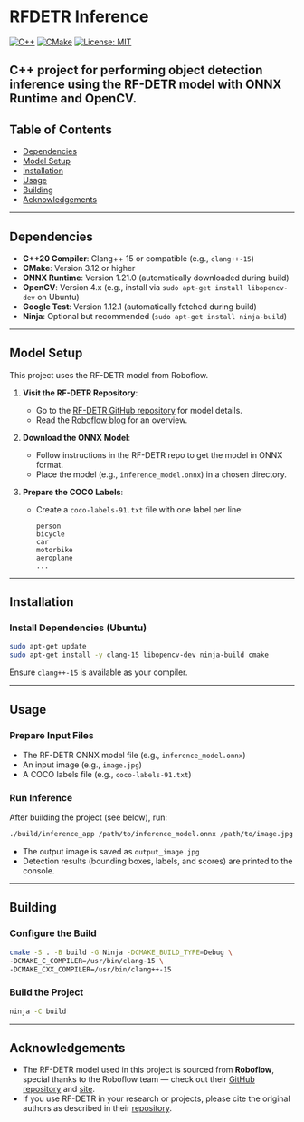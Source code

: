 # RFDETR Inference

[![C++](https://img.shields.io/badge/language-C++20-blue.svg)](https://en.cppreference.com/w/cpp)
[![CMake](https://img.shields.io/badge/build%20system-CMake-blue.svg)](https://cmake.org/)
[![License: MIT](https://img.shields.io/badge/license-MIT-green.svg)](LICENSE)

C++ project for performing object detection inference using the RF-DETR model with ONNX Runtime and OpenCV. 
---

## Table of Contents
- [Dependencies](#dependencies)
- [Model Setup](#model-setup)
- [Installation](#installation)
- [Usage](#usage)
- [Building](#building)
- [Acknowledgements](#acknowledgements)

---

## Dependencies

- **C++20 Compiler**: Clang++ 15 or compatible (e.g., `clang++-15`)
- **CMake**: Version 3.12 or higher
- **ONNX Runtime**: Version 1.21.0 (automatically downloaded during build)
- **OpenCV**: Version 4.x (e.g., install via `sudo apt-get install libopencv-dev` on Ubuntu)
- **Google Test**: Version 1.12.1 (automatically fetched during build)
- **Ninja**: Optional but recommended (`sudo apt-get install ninja-build`)

---

## Model Setup

This project uses the RF-DETR model from Roboflow.

1. **Visit the RF-DETR Repository**:
   - Go to the [RF-DETR GitHub repository](https://github.com/roboflow/rf-detr) for model details.
   - Read the [Roboflow blog](https://blog.roboflow.com/rf-detr/) for an overview.

2. **Download the ONNX Model**:
   - Follow instructions in the RF-DETR repo to get the model in ONNX format.
   - Place the model (e.g., `inference_model.onnx`) in a chosen directory.

3. **Prepare the COCO Labels**:
   - Create a `coco-labels-91.txt` file with one label per line:
     ```
     person
     bicycle
     car
     motorbike
     aeroplane
     ...
     ```

---

## Installation

### Install Dependencies (Ubuntu)

```bash
sudo apt-get update
sudo apt-get install -y clang-15 libopencv-dev ninja-build cmake
```

Ensure `clang++-15` is available as your compiler.

---

## Usage

### Prepare Input Files

- The RF-DETR ONNX model file (e.g., `inference_model.onnx`)
- An input image (e.g., `image.jpg`)
- A COCO labels file (e.g., `coco-labels-91.txt`)

### Run Inference

After building the project (see below), run:

```bash
./build/inference_app /path/to/inference_model.onnx /path/to/image.jpg /path/to/coco-labels-91.txt
```

- The output image is saved as `output_image.jpg`
- Detection results (bounding boxes, labels, and scores) are printed to the console.

---

## Building 

### Configure the Build

```bash
cmake -S . -B build -G Ninja -DCMAKE_BUILD_TYPE=Debug \
-DCMAKE_C_COMPILER=/usr/bin/clang-15 \
-DCMAKE_CXX_COMPILER=/usr/bin/clang++-15
```

### Build the Project

```bash
ninja -C build
```

---

## Acknowledgements

- The RF-DETR model used in this project is sourced from **Roboflow**, special thanks to the Roboflow team — check out their [GitHub repository](https://github.com/roboflow/rf-detr) and [site](https://blog.roboflow.com/rf-detr/).
- If you use RF-DETR in your research or projects, please cite the original authors as described in their [repository](https://github.com/roboflow/rf-detr#citation).

